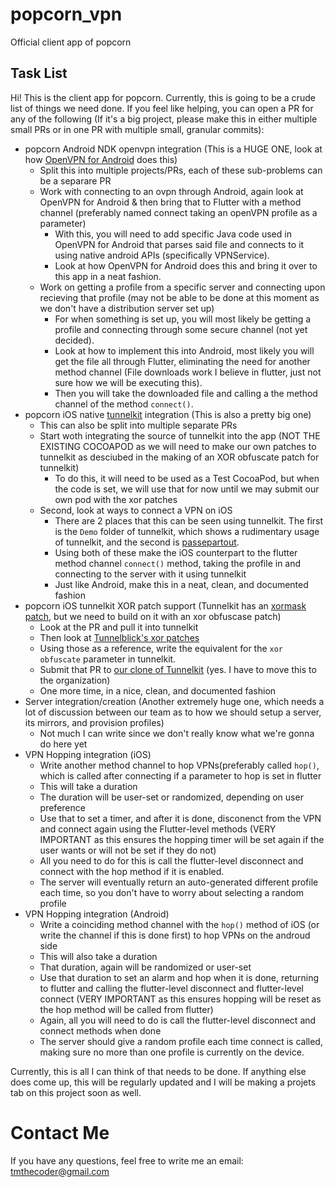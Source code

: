 # popcorn_vpn

Official client app of popcorn

## Task List

Hi! This is the client app for popcorn. Currently, this is going to be a crude list of things we need done. If you feel like helping, you can open a PR for any of the following (If it's a big project, please make this in either multiple small PRs or in one PR with multiple small, granular commits):

- popcorn Android NDK openvpn integration (This is a HUGE ONE, look at how [OpenVPN for Android](https://github.com/schwabe/ics-openvpn) does this)
  - Split this into multiple projects/PRs, each of these sub-problems can be a separare PR
  - Work with connecting to an ovpn through Android, again look at OpenVPN for Android & then bring that to Flutter with a method channel (preferably named connect taking an openVPN profile as a parameter)
    - With this, you will need to add specific Java code used in OpenVPN for Android that parses said file and connects to it using native android APIs (specifically VPNService). 
    - Look at how OpenVPN for Android does this and bring it over to this app in a neat fashion.
  - Work on getting a profile from a specific server and connecting upon recieving that profile (may not be able to be done at this moment as we don't have a distribution server set up)
    - For when something is set up, you will most likely be getting a profile and connecting through some secure channel (not yet decided). 
    - Look at how to implement this into Android, most likely you will get the file all through Flutter, eliminating the need for another method channel (File downloads work I believe in flutter, just not sure how we will be executing this).
    - Then you will take the downloaded file and calling a the method channel of the method `connect()`.
- popcorn iOS native [tunnelkit](https://github.com/passepartoutvpn/tunnelkit) integration (This is also a pretty big one)
  - This can also be split into multiple separate PRs
  - Start woth integrating the source of tunnelkit into the app (NOT THE EXISTING COCOAPOD as we will need to make our own patches to tunnelkit as desciubed in the making of an XOR obfuscate patch for tunnelkit)
    - To do this, it will need to be used as a Test CocoaPod, but when the code is set, we will use that for now until we may submit our own pod with the xor patches
  - Second, look at ways to connect a VPN on iOS
    - There are 2 places that this can be seen using tunnelkit. The first is the `Demo` folder of tunnelkit, which shows a rudimentary usage of tunnelkit, and the second is [passepartout](https://github.com/passepartoutvpn/passepartout-ios). 
    - Using both of these make the iOS counterpart to the flutter method channel `connect()` method, taking the profile in and connecting to the server with it using tunnelkit
    - Just like Android, make this in a neat, clean, and documented fashion
- popcorn iOS tunnelkit XOR patch support (Tunnelkit has an [xormask patch](https://github.com/passepartoutvpn/tunnelkit/pull/121), but we need to build on it with an xor obfuscase patch) 
  - Look at the PR and pull it into tunnelkit
  - Then look at [Tunnelblick's xor patches](https://github.com/Tunnelblick/Tunnelblick/tree/master/third_party/sources/openvpn/openvpn-2.4.8/patches)
  - Using those as a reference, write the equivalent for the `xor obfuscate` parameter in tunnelkit.
  - Submit that PR to [our clone of Tunnelkit](https://github.com/tmthecoder/tunnelkit) (yes. I have to move this to the organization)
  - One more time, in a nice, clean, and documented fashion
- Server integration/creation (Another extremely huge one, which needs a lot of discussion between our team as to how we should setup a server, its mirrors, and provision profiles)
  - Not much I can write since we don't really know what we're gonna do here yet
- VPN Hopping integration (iOS)
  - Write another method channel to hop VPNs(preferably called `hop()`, which is called after connecting if a parameter to hop is set in flutter
  - This will take a duration
  - The duration will be user-set or randomized, depending on user preference
  - Use that to set a timer, and after it is done, disconenct from the VPN and connect again using the Flutter-level methods (VERY IMPORTANT as this ensures the hopping timer will be set again if the user wants or will not be set if they do not)
  - All you need to do for this is call the flutter-level disconnect and connect with the hop method if it is enabled. 
  - The server will eventually return an auto-generated different profile each time, so you don't have to worry about selecting a random profile
- VPN Hopping integration (Android)
  - Write a coinciding method channel with the `hop()` method of iOS (or write the channel if this is done first) to hop VPNs on the androud side
  - This will also take a duration
  - That duration, again will be randomized or user-set
  - Use that duration to set an alarm and hop when it is done, returning to flutter and calling the flutter-level disconnect and flutter-level connect (VERY IMPORTANT as this ensures hopping will be reset as the hop method will be called from flutter)
  - Again, all you will need to do is call the flutter-level disconnect and connect methods when done
  - The server should give a random profile each time connect is called, making sure no more than one profile is currently on the device.
  
Currently, this is all I can think of that needs to be done. If anything else does come up, this will be regularly updated and I will be making a projets tab on this project soon as well.

# Contact Me

If you have any questions, feel free to write me an email: tmthecoder@gmail.com
